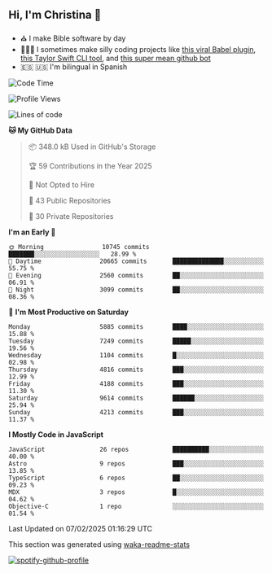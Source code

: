 ## Hi, I'm Christina 👋

- ⛪️ I make Bible software by day
- 👩🏼‍💻 I sometimes make silly coding projects like [this viral Babel plugin](https://www.instagram.com/reel/Cxvwz76vBus/), [this Taylor Swift CLI tool](https://github.com/christina-de-martinez/swift-commits), and [this super mean github bot](https://github.com/christina-de-martinez/roast-my-code)
- 🇪🇸 🇺🇸 I'm bilingual in Spanish

<!--START_SECTION:waka-->
![Code Time](http://img.shields.io/badge/Code%20Time-75%20hrs%2012%20mins-blue)

![Profile Views](http://img.shields.io/badge/Profile%20Views-3-blue)

![Lines of code](https://img.shields.io/badge/From%20Hello%20World%20I%27ve%20Written-23.7%20million%20lines%20of%20code-blue)

**🐱 My GitHub Data** 

> 📦 348.0 kB Used in GitHub's Storage 
 > 
> 🏆 59 Contributions in the Year 2025
 > 
> 🚫 Not Opted to Hire
 > 
> 📜 43 Public Repositories 
 > 
> 🔑 30 Private Repositories 
 > 
**I'm an Early 🐤** 

```text
🌞 Morning                10745 commits       ███████░░░░░░░░░░░░░░░░░░   28.99 % 
🌆 Daytime                20665 commits       ██████████████░░░░░░░░░░░   55.75 % 
🌃 Evening                2560 commits        ██░░░░░░░░░░░░░░░░░░░░░░░   06.91 % 
🌙 Night                  3099 commits        ██░░░░░░░░░░░░░░░░░░░░░░░   08.36 % 
```
📅 **I'm Most Productive on Saturday** 

```text
Monday                   5885 commits        ████░░░░░░░░░░░░░░░░░░░░░   15.88 % 
Tuesday                  7249 commits        █████░░░░░░░░░░░░░░░░░░░░   19.56 % 
Wednesday                1104 commits        █░░░░░░░░░░░░░░░░░░░░░░░░   02.98 % 
Thursday                 4816 commits        ███░░░░░░░░░░░░░░░░░░░░░░   12.99 % 
Friday                   4188 commits        ███░░░░░░░░░░░░░░░░░░░░░░   11.30 % 
Saturday                 9614 commits        ██████░░░░░░░░░░░░░░░░░░░   25.94 % 
Sunday                   4213 commits        ███░░░░░░░░░░░░░░░░░░░░░░   11.37 % 
```


**I Mostly Code in JavaScript** 

```text
JavaScript               26 repos            ██████████░░░░░░░░░░░░░░░   40.00 % 
Astro                    9 repos             ███░░░░░░░░░░░░░░░░░░░░░░   13.85 % 
TypeScript               6 repos             ██░░░░░░░░░░░░░░░░░░░░░░░   09.23 % 
MDX                      3 repos             █░░░░░░░░░░░░░░░░░░░░░░░░   04.62 % 
Objective-C              1 repo              ░░░░░░░░░░░░░░░░░░░░░░░░░   01.54 % 
```




 Last Updated on 07/02/2025 01:16:29 UTC
<!--END_SECTION:waka-->

This section was generated using [waka-readme-stats](https://github.com/anmol098/waka-readme-stats)

[![spotify-github-profile](https://spotify-github-profile.kittinanx.com/api/view?uid=1228436873&cover_image=true&theme=default&show_offline=false&background_color=121212&interchange=false&bar_color=53b14f&bar_color_cover=false)](https://spotify-github-profile.kittinanx.com/api/view?uid=1228436873&redirect=true)